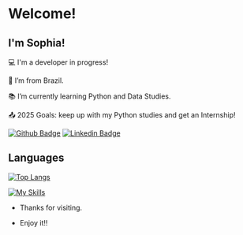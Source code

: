 # Welcome!

 

## I'm Sophia!

 

:computer: I'm a developer in progress!

:house_with_garden: I’m from Brazil.

:books: I’m currently learning Python and Data Studies.

:outbox_tray: 2025 Goals: keep up with my Python studies and get an Internship!

[![Github Badge](https://img.shields.io/badge/-Github-000?style=flat-square&logo=Github&logoColor=white&link=https://github.com/sophpg)](https://github.com/sophpg)
[![Linkedin Badge](https://img.shields.io/badge/-LinkedIn-blue?style=flat-square&logo=Linkedin&logoColor=white&link=www.linkedin.com/in/sophia-pellizon-gouveia-46089a2b5)]( www.linkedin.com/in/sophia-pellizon-gouveia-46089a2b5)

## Languages 
[![Top Langs](https://github-readme-stats.vercel.app/api/top-langs/?username=sophpg&layout=donut)](https://github.com/sophpg/github-readme-stats)

[![My Skills](https://skillicons.dev/icons?i=python,html,css,js)](https://skillicons.dev)


- Thanks for visiting.

- Enjoy it!! 
<!--
**sophpg/sophpg** is a ✨ _special_ ✨ repository because its `README.md` (this file) appears on your GitHub profile.

Here are some ideas to get you started:

- 🔭 I’m currently working on ...
- 🌱 I’m currently learning ...
- 👯 I’m looking to collaborate on ...
- 🤔 I’m looking for help with ...
- 💬 Ask me about ...
- 📫 How to reach me: ...
- 😄 Pronouns: ...
- ⚡ Fun fact: ...
-->
